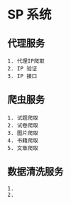 # SP 系统

## 代理服务

    1. 代理IP爬取
    2. IP 验证
    3. IP 接口

## 爬虫服务
    1. 试题爬取
    2. 试卷爬取
    3. 图片爬取
    4. 书籍爬取
    5. 文章爬取

## 数据清洗服务
    1. 
    2. 